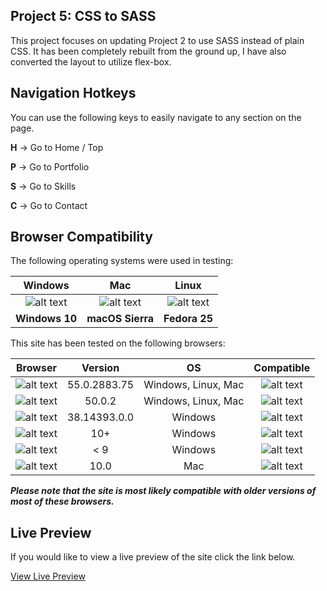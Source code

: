## Project 5: CSS to SASS
This project focuses on updating Project 2 to use SASS instead of plain CSS. It has been completely rebuilt from the ground up, I have also converted the layout to utilize flex-box.

## Navigation Hotkeys
You can use the following keys to easily navigate to any section on the page.


**H** → Go to Home / Top


**P** → Go to Portfolio


**S** → Go to Skills


**C** → Go to Contact

## Browser Compatibility
The following operating systems were used in testing:

| Windows | Mac | Linux |
|:-------:|:-----:|:---:|
| ![alt text](http://oi64.tinypic.com/i3t1kh.jpg "Microsoft Windows 10") | ![alt text](http://oi63.tinypic.com/70di6t.jpg "macOS Sierra 10.12") | ![alt text](http://oi65.tinypic.com/1265qf7.jpg "Fedora 25") |
| **Windows 10** | **macOS Sierra** | **Fedora 25** |

This site has been tested on the following browsers:

| Browser       | Version       | OS  | Compatible |
|:-------------:|:-------------:|:---:|:----------:|
| ![alt text](http://findicons.com/files/icons/2781/google_jfk_icons/32/chrome_ico.png "Google Chrome")     | 55.0.2883.75 | Windows, Linux, Mac   | ![alt text](http://findicons.com/files/icons/42/basic/32/tick.png "Compatible")   |
| ![alt text](http://findicons.com/files/icons/783/mozilla_pack/32/firefox.png "Mozilla FireFox")            | 50.0.2       |   Windows, Linux, Mac | ![alt text](http://findicons.com/files/icons/42/basic/32/tick.png "Compatible")   |
| ![alt text](http://findicons.com/files/icons/2796/metro_uinvert_dock/32/internet_explorer.png "Microsoft Edge") | 38.14393.0.0 |   Windows              | ![alt text](http://findicons.com/files/icons/42/basic/32/tick.png "Compatible")   |
![alt text](http://findicons.com/files/icons/1008/quiet/32/internet_explorer.png "Internet Explorer")           | 10+          |   Windows              | ![alt text](http://findicons.com/files/icons/42/basic/32/tick.png "Compatible")   |
| ![alt text](http://findicons.com/files/icons/1008/quiet/32/internet_explorer.png "Internet Explorer")           | < 9          |   Windows              | ![alt text](http://findicons.com/files/icons/1008/quiet/32/no.png "Incompatible") |
| ![alt text](http://findicons.com/files/icons/765/xedia/32/safari.png "Safari")                                  | 10.0         |   Mac                 | ![alt text](http://findicons.com/files/icons/42/basic/32/tick.png "Compatible")

**_Please note that the site is most likely compatible with older versions of most of these browsers._**
## Live Preview
If you would like to view a live preview of the site click the link below.

[View Live Preview](https://rdudley4.github.io/Project-5)